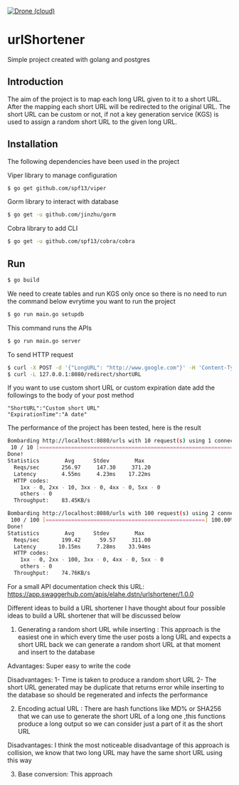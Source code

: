 [![Drone (cloud)](https://img.shields.io/drone/build/elahe-dastan/urlShortener.svg?style=flat-square)](https://cloud.drone.io/elahe-dastan/urlShortener)

# urlShortener

Simple project created with golang and postgres

## Introduction

The aim of the project is to map each long URL given to it to a short URL. After the mapping each short URL
will be redirected to the original URL.
The short URL can be custom or not, if not a key generation service (KGS) is used to assign a random 
short URL to the given long URL.

## Installation

The following dependencies have been used in the project

Viper library to manage configuration

```sh
$ go get github.com/spf13/viper
```

Gorm library to interact with database

```sh
$ go get -u github.com/jinzhu/gorm
```

Cobra library to add CLI

```sh
$ go get -u github.com/spf13/cobra/cobra
```

## Run

```sh
$ go build
```
We need to create tables and run KGS only once so there is no need to run the command below evrytime 
you want to run the project

```sh
$ go run main.go setupdb
```
This command runs the APIs

```sh
$ go run main.go server
```

To send HTTP request 

```sh
$ curl -X POST -d '{"LongURL": "http://www.google.com"}' -H 'Content-Type: application/json' 127.0.0.1:8080/urls
$ curl -L 127.0.0.1:8080/redirect/shortURL
```
If you want to use custom short URL or custom expiration date add the followings to the body of 
your post method

```
"ShortURL":"Custom short URL"
"ExpirationTime":"A date"
```
The performance of the project has been tested, here is the result

```sh
Bombarding http://localhost:8080/urls with 10 request(s) using 1 connection(s)
 10 / 10 [==================================================================================] 100.00% 47/s 0s
Done!
Statistics        Avg      Stdev        Max
  Reqs/sec       256.97     147.30     371.20
  Latency        4.55ms     4.23ms    17.22ms
  HTTP codes:
    1xx - 0, 2xx - 10, 3xx - 0, 4xx - 0, 5xx - 0
    others - 0
  Throughput:    83.45KB/s

```
```sh
Bombarding http://localhost:8080/urls with 100 request(s) using 2 connection(s)
 100 / 100 [==================================================] 100.00% 166/s 0s
Done!
Statistics        Avg      Stdev        Max
  Reqs/sec       199.42      59.57     311.00
  Latency       10.15ms     7.28ms    33.94ms
  HTTP codes:
    1xx - 0, 2xx - 100, 3xx - 0, 4xx - 0, 5xx - 0
    others - 0
  Throughput:    74.76KB/s

```
For a small API documentation check this URL:
https://app.swaggerhub.com/apis/elahe.dstn/urlshortener/1.0.0

Different ideas to build a URL shortener
I have thought about four possible ideas to build a URL shortener that will be discussed below

1. Generating a random short URL while inserting :
This approach is the easiest one in which every time the user posts a long URL and expects a short URL back
we can generate a random short URL at that moment and insert to the database

Advantages:
Super easy to write the code 

Disadvantages: 
1- Time is taken to produce a random short URL 
2- The short URL generated may be duplicate that returns error while inserting to the database so should be 
regenerated and infects the performance

2. Encoding actual URL :
There are hash functions like MD% or SHA256 that we can use to generate the short URL of a long one ,this 
functions produce a long output so we can consider just a part of it as the short URL

Disadvantages:
I think the most noticeable disadvantage of this approach is collision, we know that two long URL may have the
same short URL using this way

3. Base conversion:
This approach 